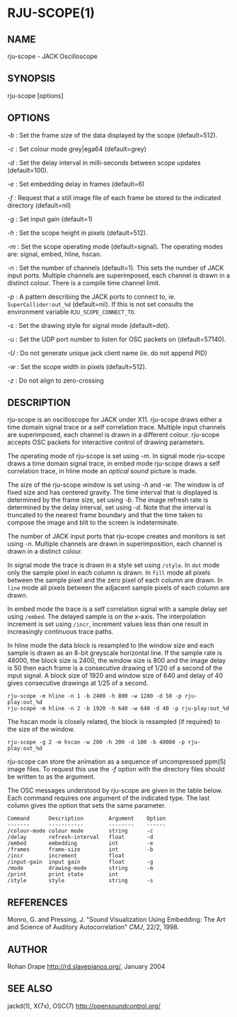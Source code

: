 RJU-SCOPE(1)
=============

NAME
----
rju-scope - JACK Oscilloscope

SYNOPSIS
--------
rju-scope [options]

OPTIONS
-------
*-b*
:   Set the frame size of the data displayed by the scope (default=512).

*-c*
:   Set colour mode grey|ega64 (default=grey)

*-d*
:   Set the delay interval in milli-seconds between scope updates (default=100).

*-e*
:   Set embedding delay in frames (default=6)

*-f*
:   Request that a still image file of each frame be stored to the indicated directory (default=nil)

*-g*
:   Set input gain (default=1)

*-h*
:   Set the scope height in pixels (default=512).

*-m*
:   Set the scope operating mode (default=signal).
    The operating modes are: signal, embed, hline, hscan.

*-n*
:   Set the number of channels (default=1).
    This sets the number of JACK input ports.
    Multiple channels are superimposed, each channel is drawn in a distinct colour.
    There is a compile time channel limit.

*-p*
:   A pattern describing the JACK ports to connect to, ie. `SuperCollider:out_%d` (default=nil).
    If this is not set consults the environment variable `RJU_SCOPE_CONNECT_TO`.

*-s*
:   Set the drawing style for signal mode (default=dot).

*-u*
:   Set the UDP port number to listen for OSC packets on (default=57140).

*-U*
:   Do not generate unique jack client name (ie. do not append PID)

*-w*
:   Set the scope width in pixels (default=512).

*-z*
:   Do not align to zero-crossing

DESCRIPTION
-----------
rju-scope is an oscilloscope for JACK under X11.  rju-scope draws
either a time domain signal trace or a self correlation trace.
Multiple input channels are superimposed, each channel is drawn in a
different colour.  rju-scope accepts OSC packets for interactive
control of drawing parameters.

The operating mode of rju-scope is set using *-m*.  In signal mode
rju-scope draws a time domain signal trace, in embed mode rju-scope
draws a self correlation trace, in hline mode an _optical sound_ picture
is made.

The size of the rju-scope window is set using *-h* and *-w*.  The
window is of fixed size and has centered gravity.  The time interval
that is displayed is determined by the frame size, set using *-b*.
The image refresh rate is determined by the delay interval, set using
*-d*.  Note that the interval is truncated to the nearest frame
boundary and that the time taken to compose the image and blit to the
screen is indeterminate.

The number of JACK input ports that rju-scope creates and monitors is
set using *-n*.  Multiple channels are drawn in superimposition, each
channel is drawn in a distinct colour.

In signal mode the trace is drawn in a style set using `/style`.  In
`dot` mode only the sample pixel in each column is drawn.  In `fill` mode
all pixels between the sample pixel and the zero pixel of each column
are drawn.  In `line` mode all pixels between the adjacent sample pixels
of each column are drawn.

In embed mode the trace is a self correlation signal with a sample
delay set using `/embed`.  The delayed sample is on the x-axis.  The
interpolation increment is set using `/incr`, increment values less
than one result in increasingly continuous trace paths.

In hline mode the data block is resampled to the window size and each
sample is drawn as an 8-bit greyscale horizontal line.  If the sample
rate is 48000, the block size is 2400, the window size is 800 and the
image delay is 50 then each frame is a consecutive drawing of 1/20 of
a second of the input signal.  A block size of 1920 and window size of
640 and delay of 40 gives consecutive drawings at 1/25 of a second.

    rju-scope -m hline -n 1 -b 2400 -h 800 -w 1280 -d 50 -p rju-play:out_%d
    rju-scope -m hline -n 2 -b 1920 -h 640 -w 640 -d 40 -p rju-play:out_%d

The hscan mode is closely related, the block is resampled (if
required) to the size of the window.

    rju-scope -g 2 -m hscan -w 200 -h 200 -d 100 -b 40000 -p rju-play:out_%d

rju-scope can store the animation as a sequence of uncompressed
ppm(5) image files.  To request this use the *-f* option with the
directory files should be written to as the argument.

The OSC messages understood by rju-scope are given in the table
below.  Each command requires one argument of the indicated type.  The
last column gives the option that sets the same parameter.

    Command      Description        Argument    Option
    -------      -----------        --------    ------
    /colour-mode colour mode        string      -c
    /delay       refresh-interval   float       -d
    /embed       embedding          int         -e
    /frames      frame-size         int         -b
    /incr        increment          float
    /input-gain  input gain         float       -g
    /mode        drawing-mode       string      -m
    /print       print state        int
    /style       style              string      -s

REFERENCES
----------
Monro, G. and Pressing, J.  "Sound Visualization Using Embedding: The
Art and Science of Auditory Autocorrelation" _CMJ_, 22/2, 1998.

AUTHOR
------
Rohan Drape <http://rd.slavepianos.org/>, January 2004

SEE ALSO
--------
jackd(1), X(7x), OSC(7) <http://opensoundcontrol.org/>
